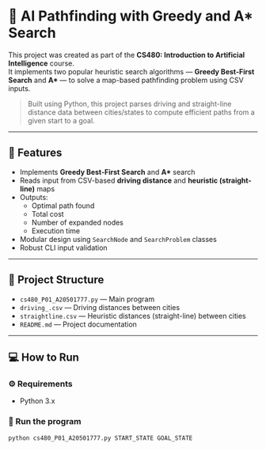 # 🧠 AI Pathfinding with Greedy and A* Search

This project was created as part of the **CS480: Introduction to Artificial Intelligence** course.  
It implements two popular heuristic search algorithms — **Greedy Best-First Search** and **A\*** — to solve a map-based pathfinding problem using CSV inputs.

> Built using Python, this project parses driving and straight-line distance data between cities/states to compute efficient paths from a given start to a goal.

---

## 🚀 Features

- Implements **Greedy Best-First Search** and **A\*** search
- Reads input from CSV-based **driving distance** and **heuristic (straight-line)** maps
- Outputs:
  - Optimal path found
  - Total cost
  - Number of expanded nodes
  - Execution time
- Modular design using `SearchNode` and `SearchProblem` classes
- Robust CLI input validation

---

## 📁 Project Structure

- `cs480_P01_A20501777.py` — Main program
- `driving_.csv` — Driving distances between cities
- `straightline.csv` — Heuristic distances (straight-line) between cities
- `README.md` — Project documentation


---

## 💻 How to Run

### ⚙️ Requirements

- Python 3.x

### 🧾 Run the program

```bash
python cs480_P01_A20501777.py START_STATE GOAL_STATE
